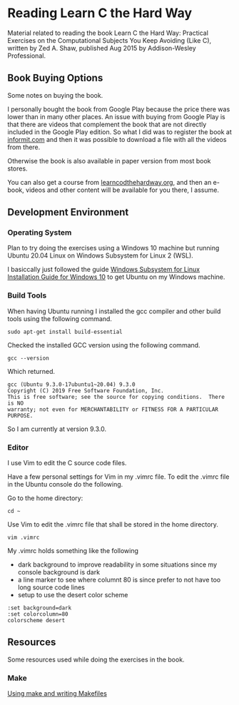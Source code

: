 # Reading Learn C the Hard Way

Material related to reading the book Learn C the Hard Way: Practical Exercises on the Computational Subjects You Keep Avoiding (Like C), written by Zed A. Shaw, published Aug 2015
by Addison-Wesley Professional.

## Book Buying Options

Some notes on buying the book.

I personally bought the book from Google Play because the price there was lower than in many other places. An issue with buying from Google Play is that there are videos that complement the book that are not directly included in the Google Play edition. So what I did was to register the book at [informit.com](https://www.informit.com/) and then it was possible to download a file with all the videos from there.

Otherwise the book is also available in paper version from most book stores.

You can also get a course from [learncodthehardway.org](https://learncodethehardway.org/), and then an e-book, videos and other content will be available for you there, I assume.

## Development Environment

### Operating System

Plan to try doing the exercises using a Windows 10 machine but running Ubuntu 20.04 Linux on Windows Subsystem for Linux 2 (WSL).

I basiccally just followed the guide [Windows Subsystem for Linux Installation Guide for Windows 10](https://docs.microsoft.com/en-gb/windows/wsl/install-win10) to get Ubuntu on my Windows machine.

### Build Tools

When having Ubuntu running I installed the gcc compiler and other build tools using the following command.

```
sudo apt-get install build-essential
```

Checked the installed GCC version using the following command.

```
gcc --version
```

Which returned.

```
gcc (Ubuntu 9.3.0-17ubuntu1~20.04) 9.3.0
Copyright (C) 2019 Free Software Foundation, Inc.
This is free software; see the source for copying conditions.  There is NO
warranty; not even for MERCHANTABILITY or FITNESS FOR A PARTICULAR PURPOSE.
```

So I am currently at version 9.3.0.

### Editor

I use Vim to edit the C source code files.

Have a few personal settings for Vim in my .vimrc file. To edit the .vimrc file in the Ubuntu console do the following.

Go to the home directory:

```
cd ~
```

Use Vim to edit the .vimrc file that shall be stored in the home directory.

```
vim .vimrc
```

My .vimrc holds something like the following
- dark background to improve readability in some situations since my console background is dark
- a line marker to see where columnt 80 is since prefer to not have too long source code lines
- setup to use the desert color scheme

```
:set background=dark
:set colorcolumn=80
colorscheme desert
```

## Resources

Some resources used while doing the exercises in the book.

### Make

[Using make and writing Makefiles](https://www.cs.swarthmore.edu/~newhall/unixhelp/howto_makefiles.html)

